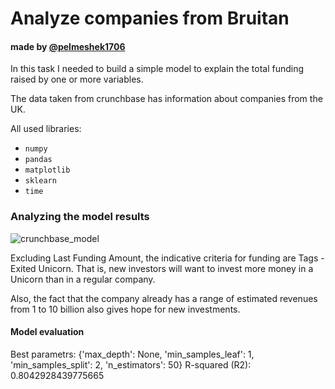 # Analyze companies from Bruitan   
#### made by [@pelmeshek1706](https://telegram.me/pelmeshek1706)

In this task I needed to build a simple model to explain the total funding raised by one or more variables. 

The data taken from crunchbase has information about companies from the UK. 
 
 All used libraries:
- <code>numpy</code>
- <code>pandas</code>
- <code>matplotlib</code>
- <code>sklearn</code>
- <code>time</code>


### Analyzing the model results

![crunchbase_model](https://github.com/Pelmeshek1706/crunchbase_analysis/assets/94761102/86f5f4a8-f6ac-41fd-a739-aefe2241f5d4)


Excluding Last Funding Amount, the indicative criteria for funding are Tags - Exited Unicorn. That is, new investors will want to invest more money in a Unicorn than in a regular company. 

Also, the fact that the company already has a range of estimated revenues from 1 to 10 billion also gives hope for new investments. 

#### Model evaluation
Best parametrs: {'max_depth': None, 'min_samples_leaf': 1, 'min_samples_split': 2, 'n_estimators': 50}
R-squared (R2): 0.8042928439775665



